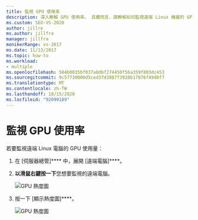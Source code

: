 ```yaml
---
title: 監視 GPU 使用率
description: 深入瞭解 GPU 使用率。 具體而言，請瞭解如何監視遠端 Linux 機器的 GPU 使用量。
ms.custom: SEO-VS-2020
author: jillre
ms.author: jillfra
manager: jillfra
monikerRange: vs-2017
ms.date: 11/13/2017
ms.topic: how-to
ms.workload:
- multiple
ms.openlocfilehash: 584b0035bf037a8dbf274450f56a359f803dc453
ms.sourcegitcommit: 9c57730000d5ced37d3887f3928b17076f49d0f7
ms.translationtype: MT
ms.contentlocale: zh-TW
ms.lasthandoff: 10/15/2020
ms.locfileid: "92099189"
---
```

# <a name="monitoring-gpu-utilization"></a>監視 GPU 使用率

若要監視遠端 Linux 電腦的 GPU 使用量：

1. 在 [伺服器總管]**** 中，展開 [遠端電腦]****。
2. **以滑鼠右鍵按一下**您想要監視的遠端電腦。

    ![GPU 熱度圖](media/monitor-gpu/gpu-heatmap-0.png)

3. 按一下 [顯示熱度圖]****。

    ![GPU 熱度圖](media/monitor-gpu/heatmap.png)
